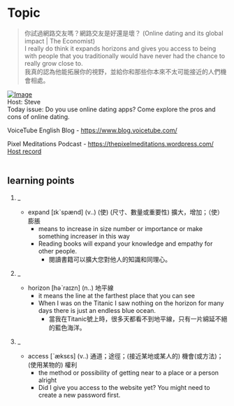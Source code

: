 # Topic

> 你試過網路交友嗎？網路交友是好還是壞？ (Online dating and its global impact | The Economist) <br>
> I really do think it expands horizons and gives you access to being with people that you traditionally would have never had the chance to really grow close to. <br>
> 我真的認為他能拓展你的視野，並給你和那些你本來不太可能接近的人們機會相處。 <br>

[![Image](https://cdn.voicetube.com/assets/thumbnails/3qPlglxzt5c.jpg)](https://www.youtube.com/embed/3qPlglxzt5c?rel=0&showinfo=0&cc_load_policy=0&controls=1&autoplay=1&iv_load_policy=3&playsinline=1&wmode=transparent&start=99&end=110&enablejsapi=1&origin=https://tw.voicetube.com&widgetid=1)<br>
Host: Steve
<br>Today issue: Do you use online dating apps? Come explore the pros and cons of online dating.

VoiceTube English Blog - https://www.blog.voicetube.com/

Pixel Meditations Podcast - https://thepixelmeditations.wordpress.com/
<br>
[Host record](https://cdn.voicetube.com/tmp/everyday_records/stephen_vt_44701/3696.mp3)
<br><br>
## learning points
1. _
	* expand [ɪkˋspænd] (v..) (使) (尺寸、數量或重要性) 擴大，增加；（使）膨脹
		- means to increase in size number or importance or make something increaser in this way
		- Reading books will expand your knowledge and empathy for other people.
			+ 閱讀書籍可以擴大您對他人的知識和同理心。

2. _
	* horizon [həˋraɪzn] (n..) 地平線
		- it means the line at the farthest place that you can see
		- When I was on the Titanic I saw nothing on the horizon for many days there is just an endless blue ocean.
			+ 當我在Titanic號上時，很多天都看不到地平線，只有一片綿延不絕的藍色海洋。

3. _
	*  access  [ˋæksɛs] (v..) 通道；途徑；(接近某地或某人的) 機會(或方法)；(使用某物的) 權利
		- the method or possibility of getting near to a place or a person alright
		- Did I give you access to the website yet? You might need to create a new password first.
